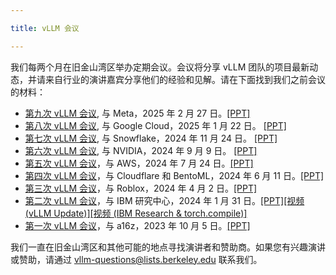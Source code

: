 ```yaml
---

title: vLLM 会议

---
```



我们每两个月在旧金山湾区举办定期会议。会议将分享 vLLM 团队的项目最新动态，并请来自行业的演讲嘉宾分享他们的经验和见解。请在下面找到我们之前会议的材料：


* [第九次 vLLM 会议](https://lu.ma/h7g3kuj9), 与 Meta，2025 年 2 月 27 日。[[PPT]](https://docs.google.com/presentation/d/1jzC_PZVXrVNSFVCW-V4cFXb6pn7zZ2CyP_Flwo05aqg/edit?usp=sharing)
* [第八次 vLLM 会议](https://lu.ma/zep56hui), 与 Google Cloud，2025 年 1 月 22 日。 [[PPT]](https://docs.google.com/presentation/d/1epVkt4Zu8Jz_S5OhEHPc798emsYh2BwYfRuDDVEF7u4/edit?usp=sharing)
* [第七次 vLLM 会议](https://lu.ma/h0qvrajz), 与 Snowflake，2024 年 11 月 24 日。 [[PPT]](https://docs.google.com/presentation/d/1e3CxQBV3JsfGp30SwyvS3eM_tW-ghOhJ9PAJGK6KR54/edit?usp=sharing)
* [第六次 vLLM 会议](https://lu.ma/87q3nvnh), 与 NVIDIA，2024 年 9 月 9 日。 [[PPT]](https://docs.google.com/presentation/d/1wrLGwytQfaOTd5wCGSPNhoaW3nq0E-9wqyP7ny93xRs/edit?usp=sharing)
* [第五次 vLLM 会议](https://lu.ma/lp0gyjqr)，与 AWS，2024 年 7 月 24 日。[[PPT]](https://docs.google.com/presentation/d/1RgUD8aCfcHocghoP3zmXzck9vX3RCI9yfUAB2Bbcl4Y/edit?usp=sharing)
* [第四次 vLLM 会议](https://lu.ma/agivllm)，与 Cloudflare 和 BentoML，2024 年 6 月 11 日。[[PPT]](https://docs.google.com/presentation/d/1iJ8o7V2bQEi0BFEljLTwc5G1S10_Rhv3beed5oB0NJ4/edit?usp=sharing)
* [第三次 vLLM 会议](https://robloxandvllmmeetup2024.splashthat.com/)，与 Roblox，2024 年 4 月 2 日。[[PPT]](https://robloxandvllmmeetup2024.splashthat.com/)
* [第二次 vLLM 会议](https://lu.ma/ygxbpzhl)，与 IBM 研究中心，2024 年 1 月 31 日。[[PPT]](https://docs.google.com/presentation/d/12mI2sKABnUw5RBWXDYY-HtHth4iMSNcEoQ10jDQbxgA/edit?usp=sharing)[[视频 (vLLM Update)]](https://youtu.be/Y0C-DUvEnZQ)[[视频 (IBM Research & torch.compile)]](https://youtu.be/m0dMtFLI-dg)
* [第一次 vLLM 会议](https://lu.ma/first-vllm-meetup)，与 a16z，2023 年 10 月 5 日。[[PPT]](https://docs.google.com/presentation/d/1QL-XPFXiFpDBh86DbEegFXBXFXjix4v032GhShbKf3s/edit?usp=sharing)


我们一直在旧金山湾区和其他可能的地点寻找演讲者和赞助商。如果您有兴趣演讲或赞助，请通过 [vllm-questions@lists.berkeley.edu](mailto:vllm-questions@lists.berkeley.edu) 联系我们。


